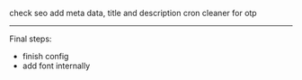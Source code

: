 check seo 
add meta data, title and description
cron cleaner for otp

***
Final steps:
- finish config
- add font internally

